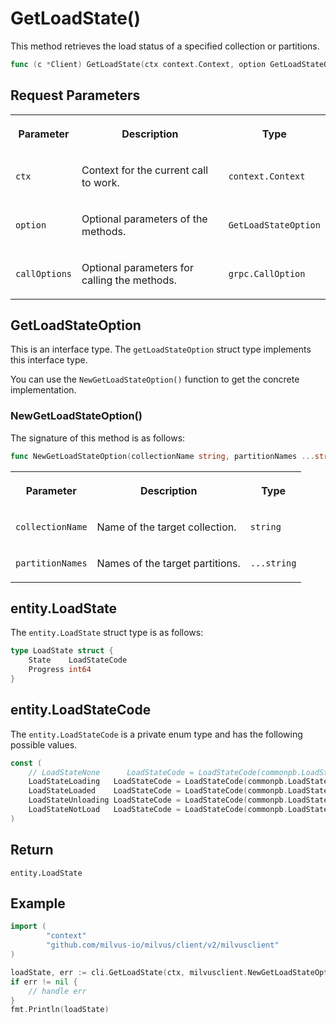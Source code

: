 # GetLoadState()

This method retrieves the load status of a specified collection or partitions.

```go
func (c *Client) GetLoadState(ctx context.Context, option GetLoadStateOption, callOptions ...grpc.CallOption) (entity.LoadState, error)
```

## Request Parameters

<table>
   <tr>
     <th><p>Parameter</p></th>
     <th><p>Description</p></th>
     <th><p>Type</p></th>
   </tr>
   <tr>
     <td><p><code>ctx</code></p></td>
     <td><p>Context for the current call to work.</p></td>
     <td><p><code>context.Context</code></p></td>
   </tr>
   <tr>
     <td><p><code>option</code></p></td>
     <td><p>Optional parameters of the methods.</p></td>
     <td><p><code>GetLoadStateOption</code></p></td>
   </tr>
   <tr>
     <td><p><code>callOptions</code></p></td>
     <td><p>Optional parameters for calling the methods.</p></td>
     <td><p><code>grpc.CallOption</code></p></td>
   </tr>
</table>

## GetLoadStateOption

This is an interface type. The `getLoadStateOption` struct type implements this interface type. 

You can use the `NewGetLoadStateOption()` function to get the concrete implementation.

### NewGetLoadStateOption()

The signature of this method is as follows:

```go
func NewGetLoadStateOption(collectionName string, partitionNames ...string) *getLoadStateOption
```

<table>
   <tr>
     <th><p>Parameter</p></th>
     <th><p>Description</p></th>
     <th><p>Type</p></th>
   </tr>
   <tr>
     <td><p><code>collectionName</code></p></td>
     <td><p>Name of the target collection.</p></td>
     <td><p><code>string</code></p></td>
   </tr>
   <tr>
     <td><p><code>partitionNames</code></p></td>
     <td><p>Names of the target partitions.</p></td>
     <td><p><code>...string</code></p></td>
   </tr>
</table>

## entity.LoadState

The `entity.LoadState` struct type is as follows:

```go
type LoadState struct {
    State    LoadStateCode
    Progress int64
}
```

## entity.LoadStateCode

The `entity.LoadStateCode` is a private enum type and has the following possible values.

```go
const (
    // LoadStateNone      LoadStateCode = LoadStateCode(commonpb.LoadState)
    LoadStateLoading   LoadStateCode = LoadStateCode(commonpb.LoadState_LoadStateLoading)
    LoadStateLoaded    LoadStateCode = LoadStateCode(commonpb.LoadState_LoadStateLoaded)
    LoadStateUnloading LoadStateCode = LoadStateCode(commonpb.LoadState_LoadStateNotExist)
    LoadStateNotLoad   LoadStateCode = LoadStateCode(commonpb.LoadState_LoadStateNotLoad)
)
```

## Return

`entity.LoadState`

## Example

```go
import (
        "context"
        "github.com/milvus-io/milvus/client/v2/milvusclient"
)

loadState, err := cli.GetLoadState(ctx, milvusclient.NewGetLoadStateOption("customized_setup_1"))
if err != nil {
    // handle err
}
fmt.Println(loadState)
```
